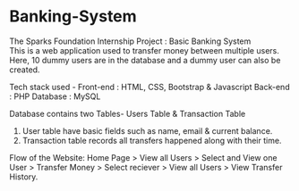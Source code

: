 # Banking-System
The Sparks Foundation Internship Project : Basic Banking System  
This is a web application used to transfer money between multiple users. Here, 10 dummy users are in the database and a dummy user can also be created.  

Tech stack used - 
Front-end : HTML, CSS, Bootstrap & Javascript 
Back-end : PHP 
Database : MySQL   

Database contains two Tables- Users Table & Transaction Table 
1. User table have basic fields such as name, email & current balance. 
2. Transaction table records all transfers happened along with their time.  

Flow of the Website: Home Page > View all Users > Select and View one User > Transfer Money > Select reciever > View all Users > View Transfer History.
